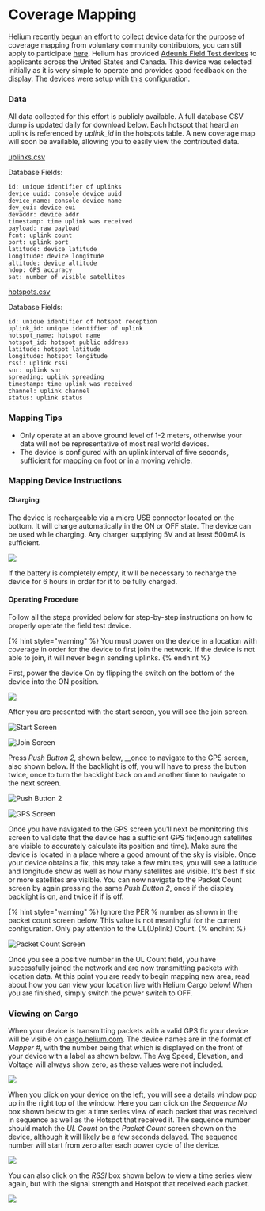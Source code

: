 # Coverage Mapping

Helium recently begun an effort to collect device data for the purpose of coverage mapping from voluntary community contributors, you can still apply to participate [here](https://forms.gle/fivp522xsXVUD5mU9). Helium has provided [Adeunis Field Test devices](lorawan-devices/adeunis-field-test-device.md) to applicants across the United States and Canada.  This device was selected initially as it is very simple to operate and provides good feedback on the display. The devices were setup with [this ](https://developer.helium.com/devices/lorawan-devices/adeunis-field-test-device#device-configuration)configuration. 

### Data

All data collected for this effort is publicly available. A full database CSV dump is updated daily for download below. Each hotspot that heard an uplink is referenced by _uplink\_id_ in the hotspots table. A new coverage map will soon be available, allowing you to easily view the contributed data. 

[uplinks.csv](https://coverage-dumps.s3-us-west-2.amazonaws.com/daily-csv-dumps/uplinks.csv)

Database Fields:

```text
id: unique identifier of uplinks
device_uuid: console device uuid
device_name: console device name
dev_eui: device eui
devaddr: device addr
timestamp: time uplink was received
payload: raw payload
fcnt: uplink count
port: uplink port
latitude: device latitude
longitude: device longitude
altitude: device altitude
hdop: GPS accuracy
sat: number of visible satellites
```

[hotspots.csv](https://coverage-dumps.s3-us-west-2.amazonaws.com/daily-csv-dumps/hotspots.csv)

Database Fields:

```text
id: unique identifier of hotspot reception
uplink_id: unique identifier of uplink
hotspot_name: hotspot name
hotspot_id: hotspot public address
latitude: hotspot latitude
longitude: hotspot longitude
rssi: uplink rssi
snr: uplink snr
spreading: uplink spreading
timestamp: time uplink was received
channel: uplink channel
status: uplink status
```

### Mapping Tips

* Only operate at an above ground level of 1-2 meters, otherwise your data will not be representative of most real world devices.
* The device is configured with an uplink interval of five seconds, sufficient for mapping on foot or in a moving vehicle. 

### Mapping Device Instructions

#### Charging

The device is rechargeable via a micro USB connector located on the bottom. It will charge automatically in the ON or OFF state. The device can be used while charging.  Any charger supplying 5V and at least 500mA is sufficient. 

![](../.gitbook/assets/adeunis_charging.png)

If the battery is completely empty, it will be necessary to recharge the device for 6 hours in order for it to be fully charged.

#### Operating Procedure

Follow all the steps provided below for step-by-step instructions on how to properly operate the field test device.

{% hint style="warning" %}
You must power on the device in a location with coverage in order for the device to first join the network. If the device is not able to join, it will never begin sending uplinks. 
{% endhint %}

First, power the device On by flipping the switch on the bottom of the device into the ON position.

![](../.gitbook/assets/adeunis_rear_view.png)

After you are presented with the start screen, you will see the join screen.

![Start Screen](../.gitbook/assets/adeunis_start.png)

![Join Screen](../.gitbook/assets/adeunis_join.png)

Press _Push Button 2,_ shown below, __once to navigate to the GPS screen, also shown below. If the backlight is off, you will have to press the button twice, once to turn the backlight back on and another time to navigate to the next screen.

![Push Button 2](../.gitbook/assets/adeunis_push_button_two%20%281%29.png)

![GPS Screen](../.gitbook/assets/adeunis_gps.png)

Once you have navigated to the GPS screen you'll next be monitoring this screen to validate that the device has a sufficient GPS fix\(enough satellites are visible to accurately calculate its position and time\). Make sure the device is located in a place where a good amount of the sky is visible. Once your device obtains a fix, this may take a few minutes, you will see a latitude and longitude show as well as how many satellites are visible. It's best if six or more satellites are visible. You can now navigate to the Packet Count screen by again pressing the same _Push Button 2_, once if the display backlight is on, and twice if if is off.

{% hint style="warning" %}
Ignore the PER % number as shown in the packet count screen below. This value is not meaningful for the current configuration. Only pay attention to the UL\(Uplink\) Count.
{% endhint %}

![Packet Count Screen](../.gitbook/assets/adeunis_packet.png)

Once you see a positive number in the UL Count field, you have successfully joined the network and are now transmitting packets with location data. At this point you are ready to begin mapping new area, read about how you can view your location live with Helium Cargo below! When you are finished, simply switch the power switch to OFF.

### Viewing on Cargo

When your device is transmitting packets with a valid GPS fix your device will be visible on [cargo.helium.com](https://cargo.helium.com/). The device names are in the format of _Mapper \#_, with the number being that which is displayed on the front of your device with a label as shown below.  The Avg Speed, Elevation, and Voltage will always show zero, as these values were not included.

![](../.gitbook/assets/adeunis_cargo.png)

When you click on your device on the left, you will see a details window pop up in the right top of the window. Here you can click on the _Sequence No_ box shown below to get a time series view of each packet that was received in sequence as well as the Hotspot that received it. The sequence number should match the _UL Count_ on the _Packet Count_ screen shown on the device, although it will likely be a few seconds delayed. The sequence number will start from zero after each power cycle of the device.

![](../.gitbook/assets/adeunis_cargo_seq.png)

You can also click on the _RSSI_ box shown below to view a time series view again, but with the signal strength and Hotspot that received each packet. 

![](../.gitbook/assets/adeunis_cargo_rssi.png)



